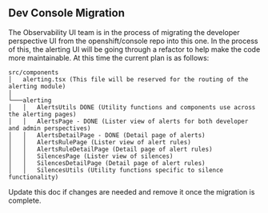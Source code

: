 ## Dev Console Migration
The Observability UI team is in the process of migrating the developer perspective UI from the
openshift/console repo into this one. In the process of this, the alerting UI will be going through
a refactor to help make the code more maintainable. At this time the current plan is as follows:

```
src/components
│   alerting.tsx (This file will be reserved for the routing of the alerting module)
│
└───alerting
│   │   AlertsUtils DONE (Utility functions and components use across the alerting pages)
│   │   AlertsPage - DONE (Lister view of alerts for both developer and admin perspectives)
│   │   AlertsDetailPage - DONE (Detail page of alerts)
│   │   AlertsRulePage (Lister view of alert rules)
│   │   AlertsRuleDetailPage (Detail page of alert rules)
│   │   SilencesPage (Lister view of silences)
│   │   SilencesDetailPage (Detail page of alert rules)
│   │   SilencesUtils (Utility functions specific to silence functionality)
```

Update this doc if changes are needed and remove it once the migration is complete.
